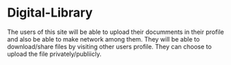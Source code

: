 # Digital-Library
The users of this site will be able to upload their documments in their profile and also be able to make network among them. They will be able to download/share files by visiting other users profile. They can choose to upload the file privately/publiicly. 
